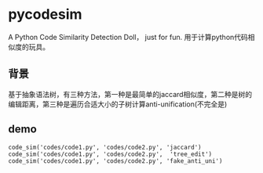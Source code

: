 # pycodesim
A Python Code Similarity Detection Doll， just for fun. 用于计算python代码相似度的玩具。

## 背景
基于抽象语法树，有三种方法，第一种是最简单的jaccard相似度，第二种是树的编辑距离，第三种是遍历合适大小的子树计算anti-unification(不完全是)

## demo
```
code_sim('codes/code1.py', 'codes/code2.py', 'jaccard')
code_sim('codes/code1.py', 'codes/code2.py',  'tree_edit')
code_sim('codes/code1.py', 'codes/code2.py', 'fake_anti_uni')
```
